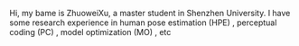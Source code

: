 Hi, my bame is ZhuoweiXu, a master student in Shenzhen University. 
I have some research experience in human pose estimation (HPE) , perceptual coding (PC) , model optimization (MO) , etc

